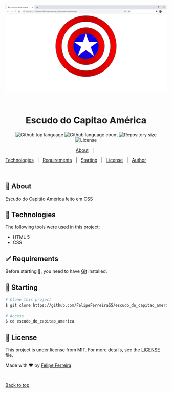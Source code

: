 <div align="center" id="top"> 
  <img src="./escudo.png" alt="Escudo_do_capitao_america" />

  &#xa0;

  <!-- <a href="https://escudo_do_capitao_america.netlify.app">Demo</a> -->
</div>

<h1 align="center">Escudo do Capitao América</h1>

<p align="center">
  <img alt="Github top language" src="https://img.shields.io/github/languages/top/FelipeFerreiraSS/escudo_do_capitao_america?color=56BEB8">

  <img alt="Github language count" src="https://img.shields.io/github/languages/count/FelipeFerreiraSS/escudo_do_capitao_america?color=56BEB8">

  <img alt="Repository size" src="https://img.shields.io/github/repo-size/FelipeFerreiraSS/escudo_do_capitao_america?color=56BEB8">

  <img alt="License" src="https://img.shields.io/github/license/FelipeFerreiraSS/escudo_do_capitao_america?color=56BEB8">

  <!-- <img alt="Github issues" src="https://img.shields.io/github/issues/{{YOUR_GITHUB_USERNAME}}/escudo_do_capitao_america?color=56BEB8" /> -->

  <!-- <img alt="Github forks" src="https://img.shields.io/github/forks/{{YOUR_GITHUB_USERNAME}}/escudo_do_capitao_america?color=56BEB8" /> -->

  <!-- <img alt="Github stars" src="https://img.shields.io/github/stars/{{YOUR_GITHUB_USERNAME}}/escudo_do_capitao_america?color=56BEB8" /> -->
</p>

<!-- Status -->

<!-- <h4 align="center"> 
	🚧  Escudo_do_capitao_america 🚀 Under construction...  🚧
</h4> 

<hr> -->

<p align="center">
  <a href="#dart-about">About</a> &#xa0; | &#xa0; 
  
  <a href="#rocket-technologies">Technologies</a> &#xa0; | &#xa0;
  <a href="#white_check_mark-requirements">Requirements</a> &#xa0; | &#xa0;
  <a href="#checkered_flag-starting">Starting</a> &#xa0; | &#xa0;
  <a href="#memo-license">License</a> &#xa0; | &#xa0;
  <a href="https://github.com/{{YOUR_GITHUB_USERNAME}}" target="_blank">Author</a>
</p>

<br>

## :dart: About ##

Escudo do Capitão América feito em CSS 

<!--  ## :sparkles: Features ## -->

<!-- :heavy_check_mark: Feature 1;\ -->
<!-- :heavy_check_mark: Feature 2;\ -->
<!-- :heavy_check_mark: Feature 3; -->

## :rocket: Technologies ##

The following tools were used in this project:

- HTML 5
- CSS

## :white_check_mark: Requirements ##

Before starting :checkered_flag:, you need to have [Git](https://git-scm.com) installed.

## :checkered_flag: Starting ##

```bash
# Clone this project
$ git clone https://github.com/FelipeFerreiraSS/escudo_do_capitao_america

# Access
$ cd escudo_do_capitao_america

```

## :memo: License ##

This project is under license from MIT. For more details, see the [LICENSE](LICENSE.md) file.


Made with :heart: by <a href="https://github.com/FelipeFerreiraSS" target="_blank">Felipe Ferreira</a>

&#xa0;

<a href="#top">Back to top</a>

